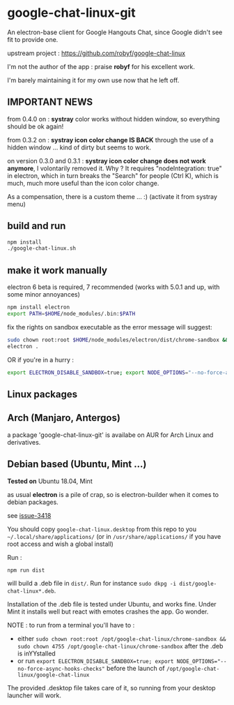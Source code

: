 # google-chat-linux-git

An electron-base client for Google Hangouts Chat, since Google didn't see fit to provide one.

upstream project : https://github.com/robyf/google-chat-linux

I'm not the author of the app : praise **robyf** for his excellent work.

I'm barely maintaining it for my own use now that he left off.

## IMPORTANT NEWS

from 0.4.0 on : **systray** color works without hidden window, so everything should be ok again!

from 0.3.2 on : **systray icon color change IS BACK** through the use of a hidden window ... kind of dirty but seems to work.

on version 0.3.0 and 0.3.1 : **systray icon color change does not work anymore**, I volontarily removed it. Why ? It requires "nodeIntegration: true" in electron, which in turn breaks the "Search" for people (Ctrl K), which is much, much more useful than the icon color change.

As a compensation, there is a custom theme ... :) (activate it from systray menu)

## build and run

```sh
npm install
./google-chat-linux.sh
```

## make it work manually

electron 6 beta is required, 7 recommended
(works with 5.0.1 and up, with some minor annoyances)

```sh
npm install electron
export PATH=$HOME/node_modules/.bin:$PATH
```

fix the rights on sandbox executable as the error message will suggest:

```sh
sudo chown root:root $HOME/node_modules/electron/dist/chrome-sandbox && sudo chown 4755 $HOME/node_modules/electron/dist/chrome-sandbox
electron .
```
    
OR if you're in a hurry :

```sh
export ELECTRON_DISABLE_SANDBOX=true; export NODE_OPTIONS="--no-force-async-hooks-checks"; electron .
```

## Linux packages

## Arch (Manjaro, Antergos)

a package 'google-chat-linux-git' is availabe on AUR for Arch Linux and derivatives.

## Debian based (Ubuntu, Mint ...)

**Tested on** Ubuntu 18.04, Mint

as usual **electron** is a pile of crap, so is electron-builder when it comes to debian packages.

see [issue-3418](https://github.com/electron-userland/electron-builder/issues/3418)

You should copy `google-chat-linux.desktop` from this repo to you `~/.local/share/applications/`  (or in `/usr/share/applications/` if you have root access and wish a global install)

Run :

```sh
npm run dist
```

will build a .deb file in `dist/`. Run for instance `sudo dkpg -i dist/google-chat-linux*.deb`.

Installation of the .deb file is tested under Ubuntu, and works fine. Under Mint it installs well but react with emotes crashes the app. Go wonder.

NOTE : to run from a terminal you'll have to :

- either `sudo chown root:root /opt/google-chat-linux/chrome-sandbox && sudo chown 4755 /opt/google-chat-linux/chrome-sandbox` after the .deb is inYYstalled
- or run `export ELECTRON_DISABLE_SANDBOX=true; export NODE_OPTIONS="--no-force-async-hooks-checks"` before the launch of `/opt/google-chat-linux/google-chat-linux`

The provided .desktop file takes care of it, so running from your desktop launcher will work.
